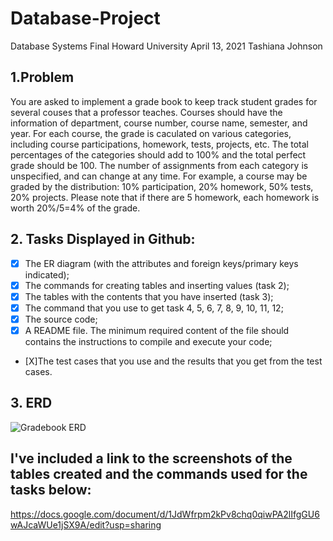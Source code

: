 # Database-Project
Database Systems Final 
Howard University
April 13, 2021
Tashiana Johnson

## 1.Problem
You are asked to implement a grade book to keep track student grades for several couses that a professor teaches. Courses should have the information of department, course number, course name, semester, and year.  For each course, the grade is caculated on various categories, including course participations, homework, tests, projects, etc.  The total percentages of the categories should add to 100% and the total perfect grade should be 100. The number of assignments from each category is unspecified, and can change at any time.  For example, a course may be graded by the distribution: 10% participation, 20% homework, 50% tests, 20% projects. Please note that if there are 5 homework, each homework is worth 20%/5=4% of the grade.

## 2. Tasks Displayed in Github:
- [X] The ER diagram (with the attributes and foreign keys/primary keys indicated);
- [X] The commands for creating tables and inserting values (task 2);
- [X] The tables with the contents that you have inserted (task 3);
- [X] The command that you use to get task 4, 5, 6, 7, 8, 9, 10, 11, 12;
- [X] The source code;
- [x] A README file. The minimum required content of the file should contains the instructions to compile and execute your code;
- [X]The test cases that you use and the results that you get from the test cases.

## 3. ERD
![Gradebook ERD](https://user-images.githubusercontent.com/70228981/114597965-5cf02400-9c5f-11eb-92af-b3d78b6c5215.jpg)
## I've included a link to the screenshots of the tables created and the commands used for the tasks below: 
https://docs.google.com/document/d/1JdWfrpm2kPv8chq0qiwPA2lIfgGU6wAJcaWUe1jSX9A/edit?usp=sharing
